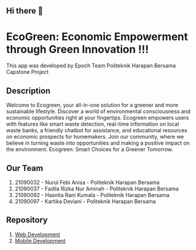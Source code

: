 ## Hi there 👋

# EcoGreen: Economic Empowerment through Green Innovation !!!

This app was developed by Epoch Team Politeknik Harapan Bersama Capstone Project

## Description

Welcome to Ecogreen, your all-in-one solution for a greener and more sustainable lifestyle. Discover a world of environmental consciousness and economic opportunities right at your fingertips. Ecogreen empowers users with features like smart waste detection, real-time information on local waste banks, a friendly chatbot for assistance, and educational resources on economic prospects for homemakers. Join our community, where we believe in turning waste into opportunities and making a positive impact on the environment. Ecogreen: Smart Choices for a Greener Tomorrow.

## Our Team

1. 21090032 - Nurul Febi Anisa - Politeknik Harapan Bersama
2. 21090037 - Fadila Rizka Nur Aminah - Politeknik Harapan Bersama
3. 21090092 - Hasnita Rani Kumala - Politeknik Harapan Bersama
4. 21090097 - Kartika Deviani - Politeknik Harapan Bersama

## Repository

1. [Web Development](https://github.com/ecogreenapp/Ecogreen_Website)
2. [Mobile Development](https://github.com/ecogreenapp/ecogreenmobile)
